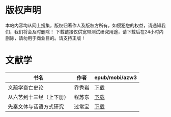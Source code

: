 # 版权声明

本站内容均从网上搜集，版权归著作人及版权方所有，如侵犯您的权益，请通知我们，我们将会及时删除！ 下载链接仅供宽带测试研究用途，请下载后在24小时内删除，请勿用于商业目的。请支持正版！

# 文献学

| 书名 | 作者 | epub/mobi/azw3 |
| --- | --- | --- |
| 义疏学衰亡史论 | 乔秀岩 | [下载](https://url89.ctfile.com/f/31084289-1357054387-22b652?p=8866) |
| 从六艺到十三经（上下册） | 程苏东 | [下载](https://url89.ctfile.com/f/31084289-1357051807-3757fe?p=8866) |
| 先秦文体与话语方式研究 | 过常宝 | [下载](https://url89.ctfile.com/f/31084289-1357010422-c9b36f?p=8866) |
